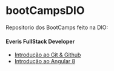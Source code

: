 # bootCampsDIO
Repositorio dos BootCamps feito na DIO:

#### Everis FullStack Developer

- [Introdução ao Git & Github]( https://github.com/SidneyMoreira/bootCampsDIO/tree/master/EverisFullStack/IntroGitGithub/workspace/livro-receitas)
- [Introdução ao Angular 8](https://github.com/SidneyMoreira/bootCampsDIO/tree/master/EverisFullStack/IntroducaoAngular8)

